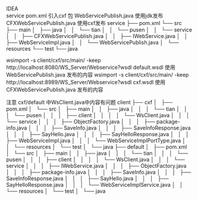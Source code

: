 IDEA  
service 
pom.xml 引入cxf 包
WebServicePublish.java 使用jdk发布
CFXWebServicePublish.java 使用cxf发布
service
├── pom.xml
└── src
    ├── main
    │   ├── java
    │   │   └── tian
    │   │       └── pusen
    │   │           └── service
    │   │               ├── CFXWebServicePublish.java
    │   │               ├── IWebService.java
    │   │               ├── WebServiceImpl.java
    │   │               └── WebServicePublish.java
    │   └── resources
    └── test
        └── java

wsimport -s client/cxf/src/main/ -keep http://localhost:8080/WS_Server/Webservice?wsdl
default.wsdl 使用WebServicePublish.java 发布的内容
wsimport -s client/cxf/src/main/ -keep http://localhost:8989/WS_Server/Webservice?wsdl
cxf.wsdl     使用CFXWebServicePublish.java 发布的内容

注意 cxf/default 中WsClient.java中内容有问题
client
├── cxf
│   ├── pom.xml
│   └── src
│       ├── main
│       │   ├── java
│       │   │   └── tian
│       │   │       └── pusen
│       │   │           ├── client
│       │   │           │   └── WsClient.java
│       │   │           └── service
│       │   │               ├── ObjectFactory.java
│       │   │               ├── package-info.java
│       │   │               ├── SaveInfo.java
│       │   │               ├── SaveInfoResponse.java
│       │   │               ├── SayHello.java
│       │   │               ├── SayHelloResponse.java
│       │   │               ├── WebServiceImpl.java
│       │   │               └── WebServiceImplPortType.java
│       │   └── resources
│       └── test
│           └── java
├── default
│   ├── pom.xml
│   └── src
│       ├── main
│       │   ├── java
│       │   │   └── tian
│       │   │       └── pusen
│       │   │           ├── client
│       │   │           │   └── WsClient.java
│       │   │           └── service
│       │   │               ├── IWebService.java
│       │   │               ├── ObjectFactory.java
│       │   │               ├── package-info.java
│       │   │               ├── SaveInfo.java
│       │   │               ├── SaveInfoResponse.java
│       │   │               ├── SayHello.java
│       │   │               ├── SayHelloResponse.java
│       │   │               └── WebServiceImplService.java
│       │   └── resources
│       └── test
│           └── java
